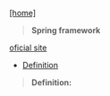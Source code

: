 [[home]](../../../../home.html) 

> **Spring framework**

[oficial site](http://spring.io/)<br/>


- [Definition](#definition)


<a name="definition"></a>
> **Definition:** <br/>
